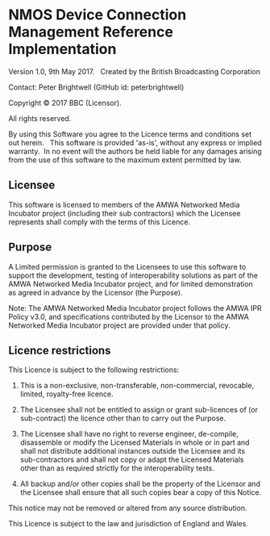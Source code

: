# NMOS Device Connection Management Reference Implementation

Version 1.0, 9th May 2017.
 
Created by the British Broadcasting Corporation

Contact: Peter Brightwell (GitHub id: peterbrightwell)

Copyright :copyright: 2017 BBC (Licensor).

All rights reserved.

By using this Software you agree to the Licence terms and conditions set out herein.
 
This software is provided 'as-is', without any express or implied warranty.  In no event will the authors be held liable for any damages arising from the use of this software to the maximum extent permitted by law.
 
## Licensee

This software is licensed to members of the AMWA Networked Media Incubator project (including their sub contractors) which the Licensee represents shall comply with the terms of this Licence.
 
## Purpose

A Limited permission is granted to the Licensees to use this software to support the development, testing of interoperability solutions as part of the AMWA Networked Media Incubator project, and for limited demonstration as agreed in advance by the Licensor (the Purpose).

Note: The AMWA Networked Media Incubator project follows the AMWA IPR Policy v3.0, and specifications contributed by the Licensor to the AMWA Networked Media Incubator project are provided under that policy.

## Licence restrictions

This Licence is subject to the following restrictions:

1. This is a non-exclusive, non-transferable, non-commercial, revocable, limited, royalty-free licence.

2. The Licensee shall not be entitled to assign or grant sub-licences of (or sub-contract) the licence other than to carry out the Purpose.

3. The Licensee shall have no right to reverse engineer, de-compile, disassemble or modify the Licensed Materials in whole or in part and shall not distribute additional instances outside the Licensee and its sub-contractors and shall not copy or adapt the Licensed Materials other than as required strictly for the interoperability tests.

4. All backup and/or other copies shall be the property of the Licensor and the Licensee shall ensure that all such copies bear a copy of this Notice.

This notice may not be removed or altered from any source distribution.

This Licence is subject to the law and jurisdiction of England and Wales.

